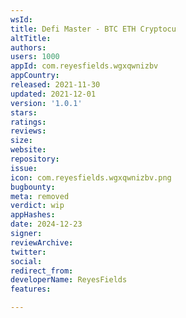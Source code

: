 ```yaml
---
wsId: 
title: Defi Master - BTC ETH Cryptocu
altTitle: 
authors: 
users: 1000
appId: com.reyesfields.wgxqwnizbv
appCountry: 
released: 2021-11-30
updated: 2021-12-01
version: '1.0.1'
stars: 
ratings: 
reviews: 
size: 
website: 
repository: 
issue: 
icon: com.reyesfields.wgxqwnizbv.png
bugbounty: 
meta: removed
verdict: wip
appHashes: 
date: 2024-12-23
signer: 
reviewArchive: 
twitter: 
social: 
redirect_from: 
developerName: ReyesFields
features: 

---
```


